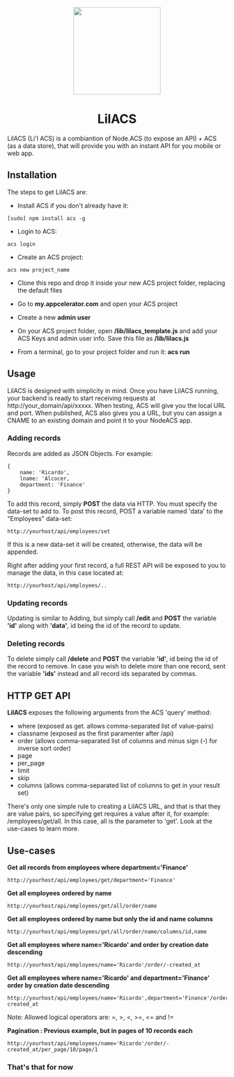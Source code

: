 <center><img src="https://raw.github.com/ricardoalcocer/lilacs/master/public/images/retro_flower_1_color_colour_lilac_peace-999px.png" width="200">

<h1>LilACS</h1>

</center>


LilACS (Li'l ACS) is a combiantion of Node.ACS (to expose an API) + ACS (as a data store), that will provide you with an instant API for you mobile or web app.

## Installation

The steps to get LilACS are:

* Install ACS if you don't already have it: 

```
[sudo] npm install acs -g
```
* Login to ACS: 

```
acs login
```
* Create an ACS project: 

```
acs new project_name
```

* Clone this repo and drop it inside your new ACS project folder, replacing the default files

* Go to **my.appcelerator.com** and open your ACS project

* Create a new **admin user**

* On your ACS project folder, open **/lib/lilacs_template.js** and add your ACS 
Keys and admin user info.  Save this file as **/lib/lilacs.js**

* From a terminal, go to your project folder and run it: **acs run**


## Usage
LilACS is designed with simplicity in mind.  Once you have LilACS running, your backend is ready to start receiving requests at http://your_domain/api/xxxxx.  When testing, ACS will give you the local URL and port.  When published, ACS also gives you a URL, but you can assign a CNAME to an existing domain and point it to your NodeACS app.  

### Adding records

Records are added as JSON Objects.  For example:

```
{
	name: 'Ricardo',
	lname: 'Alcocer,
	department: 'Finance'
}
```

To add this record, simply **POST** the data via HTTP.  You must specify the data-set to add to.  To post this record, POST a variable named 'data' to the "Employees" data-set:

```
http://yourhost/api/employees/set

```

If this is a new data-set it will be created, otherwise, the data will be appended.


Right after adding your first record, a full REST API will be exposed to you to manage the data, in this case located at:

```
http://yourhost/api/employees/..
```

### Updating records

Updating is similar to Adding, but simply call **/edit** and **POST** the variable **'id'** along with **'data'**, id being the id of the record to update.

### Deleting records

To delete simply call **/delete** and **POST** the variable **'id'**, id being the id of the record to remove.  In case you wish to delete more than one record, sent the variable **'ids'** instead and all record ids separated by commas.


## HTTP GET API
**LilACS** exposes the following arguments from the ACS 'query' method:

* where (exposed as get. allows comma-separated list of value-pairs)
* classname (exposed as the first paramenter after /api)
* order (allows comma-separated list of columns and minus sign (-) for inverse sort order)
* page
* per_page
* limit
* skip
* columns (allows comma-separated list of columns to get in your result set)

There's only one simple rule to creating a LilACS URL, and that is that they are value pairs, so specifying get requires a value after it, for example: /employees/get/all.  In this case, all is the parameter to 'get'.  Look at the use-cases to learn more.

## Use-cases 

**Get all records from employees where department='Finance'**

```
http://yourhost/api/employees/get/department='Finance'
```
**Get all employees ordered by name**

```
http://yourhost/api/employees/get/all/order/name
```

**Get all employees ordered by name but only the id and name columns**

```
http://yourhost/api/employees/get/all/order/name/columns/id,name
```

**Get all employees where name='Ricardo' and order by creation date descending**

```
http://yourhost/api/employees/name='Ricardo'/order/-created_at
```

**Get all employees where name='Ricardo' and department='Finance' order by creation date descending**

```
http://yourhost/api/employees/name='Ricardo',department='Finance'/order/-created_at
```
Note: Allowed logical operators are: =, >, <, >=, <= and !=

**Pagination : Previous example, but in pages of 10 records each**

```
http://yourhost/api/employees/name='Ricardo'/order/-created_at/per_page/10/page/1
```

### That's that for now

